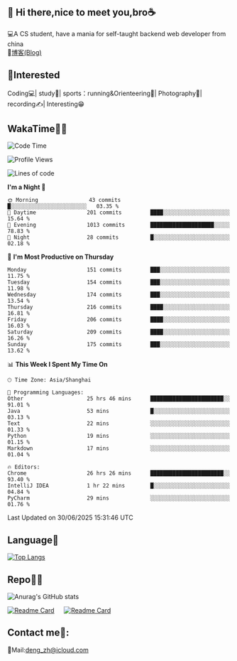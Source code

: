 👋 Hi there,nice to meet you,bro☕
---
💻A CS student, have a mania for self-taught backend web developer from china   
📌[博客(Blog)](https://github.com/HealUP/MyBlog)

 <!-- waka-box start -->
 <!-- waka-box end -->
 
🧲**Interested**
--
Coding💻| study📖| sports：running&Orienteering🏃‍| Photography📸| recording✍️| Interesting😁

WakaTime👨‍💻
---
<!--START_SECTION:waka-->
![Code Time](http://img.shields.io/badge/Code%20Time-3%2C211%20hrs%203%20mins-blue)

![Profile Views](http://img.shields.io/badge/Profile%20Views-0-blue)

![Lines of code](https://img.shields.io/badge/From%20Hello%20World%20I%27ve%20Written-205.1%20thousand%20lines%20of%20code-blue)

**I'm a Night 🦉** 

```text
🌞 Morning                43 commits          █░░░░░░░░░░░░░░░░░░░░░░░░   03.35 % 
🌆 Daytime                201 commits         ████░░░░░░░░░░░░░░░░░░░░░   15.64 % 
🌃 Evening                1013 commits        ████████████████████░░░░░   78.83 % 
🌙 Night                  28 commits          █░░░░░░░░░░░░░░░░░░░░░░░░   02.18 % 
```
📅 **I'm Most Productive on Thursday** 

```text
Monday                   151 commits         ███░░░░░░░░░░░░░░░░░░░░░░   11.75 % 
Tuesday                  154 commits         ███░░░░░░░░░░░░░░░░░░░░░░   11.98 % 
Wednesday                174 commits         ███░░░░░░░░░░░░░░░░░░░░░░   13.54 % 
Thursday                 216 commits         ████░░░░░░░░░░░░░░░░░░░░░   16.81 % 
Friday                   206 commits         ████░░░░░░░░░░░░░░░░░░░░░   16.03 % 
Saturday                 209 commits         ████░░░░░░░░░░░░░░░░░░░░░   16.26 % 
Sunday                   175 commits         ███░░░░░░░░░░░░░░░░░░░░░░   13.62 % 
```


📊 **This Week I Spent My Time On** 

```text
🕑︎ Time Zone: Asia/Shanghai

💬 Programming Languages: 
Other                    25 hrs 46 mins      ███████████████████████░░   91.01 % 
Java                     53 mins             █░░░░░░░░░░░░░░░░░░░░░░░░   03.13 % 
Text                     22 mins             ░░░░░░░░░░░░░░░░░░░░░░░░░   01.33 % 
Python                   19 mins             ░░░░░░░░░░░░░░░░░░░░░░░░░   01.15 % 
Markdown                 17 mins             ░░░░░░░░░░░░░░░░░░░░░░░░░   01.04 % 

🔥 Editors: 
Chrome                   26 hrs 26 mins      ███████████████████████░░   93.40 % 
IntelliJ IDEA            1 hr 22 mins        █░░░░░░░░░░░░░░░░░░░░░░░░   04.84 % 
PyCharm                  29 mins             ░░░░░░░░░░░░░░░░░░░░░░░░░   01.76 % 
```


 Last Updated on 30/06/2025 15:31:46 UTC
<!--END_SECTION:waka-->

Language🚀
---
[![Top Langs](https://github-readme-stats.vercel.app/api/top-langs/?username=HealUP&layout=compact&hide_border=true)](https://github.com/HealUP)

Repo🧑‍💻
---
![Anurag's GitHub stats](https://github-readme-stats.vercel.app/api?username=HealUP&count_private=true&show_icons=true&theme=gruvbox&hide_border=true) 

[![Readme Card](https://github-readme-stats.vercel.app/api/pin/?username=HealUP&repo=InternetEy&theme=transparent)](https://github.com/HealUP/InternetEy) &emsp;
[![Readme Card](https://github-readme-stats.vercel.app/api/pin/?username=HealUP&repo=CampusExperience&theme=transparent)](https://github.com/HealUP/CampusExperience)


Contact me📱:
---
📮Mail:deng_zh@icloud.com  
